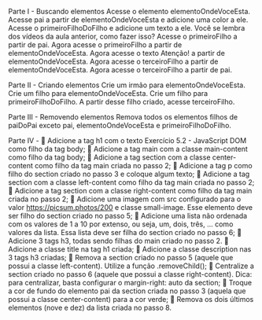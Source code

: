 Parte I - Buscando elementos
Acesse o elemento elementoOndeVoceEsta.
Acesse pai a partir de elementoOndeVoceEsta e adicione uma color a ele.
Acesse o primeiroFilhoDoFilho e adicione um texto a ele. Você se lembra dos vídeos da aula anterior, como fazer isso?
Acesse o primeiroFilho a partir de pai.
Agora acesse o primeiroFilho a partir de elementoOndeVoceEsta.
Agora acesse o texto Atenção! a partir de elementoOndeVoceEsta.
Agora acesse o terceiroFilho a partir de elementoOndeVoceEsta.
Agora acesse o terceiroFilho a partir de pai.

Parte II - Criando elementos
Crie um irmão para elementoOndeVoceEsta.
Crie um filho para elementoOndeVoceEsta.
Crie um filho para primeiroFilhoDoFilho.
A partir desse filho criado, acesse terceiroFilho.

Parte III - Removendo elementos
Remova todos os elementos filhos de paiDoPai exceto pai, elementoOndeVoceEsta e primeiroFilhoDoFilho.

Parte IV - 
🚀 Adicione a tag h1 com o texto Exercício 5.2 - JavaScript DOM como filho da tag body;
🚀 Adicione a tag main com a classe main-content como filho da tag body;
🚀 Adicione a tag section com a classe center-content como filho da tag main criada no passo 2;
🚀 Adicione a tag p como filho do section criado no passo 3 e coloque algum texto;
🚀 Adicione a tag section com a classe left-content como filho da tag main criada no passo 2;
🚀 Adicione a tag section com a classe right-content como filho da tag main criada no passo 2;
🚀 Adicione uma imagem com src configurado para o valor https://picsum.photos/200 e classe small-image. Esse elemento deve ser filho do section criado no passo 5;
🚀 Adicione uma lista não ordenada com os valores de 1 a 10 por extenso, ou seja, um, dois, três, ... como valores da lista. Essa lista deve ser filha do section criado no passo 6;
🚀 Adicione 3 tags h3, todas sendo filhas do main criado no passo 2.
🚀 Adicione a classe title na tag h1 criada;
🚀 Adicione a classe description nas 3 tags h3 criadas;
🚀 Remova a section criado no passo 5 (aquele que possui a classe left-content). Utilize a função .removeChild();
🚀 Centralize a section criado no passo 6 (aquele que possui a classe right-content). Dica: para centralizar, basta configurar o margin-right: auto da section;
🚀 Troque a cor de fundo do elemento pai da section criada no passo 3 (aquela que possui a classe center-content) para a cor verde;
🚀 Remova os dois últimos elementos (nove e dez) da lista criada no passo 8.